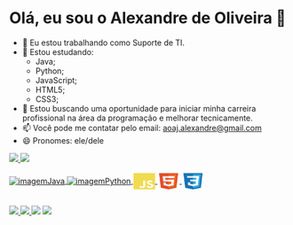 # Olá, eu sou o Alexandre de Oliveira 👋

- 🔭 Eu estou trabalhando como Suporte de TI.
- 🌱 Estou estudando:
    <ul>
      <li>Java;</li>
      <li>Python;</li>
      <li>JavaScript;</li>
      <li>HTML5;</li>
      <li>CSS3;</li>
    </ul>
- 👯 Estou buscando uma oportunidade para iniciar minha carreira profissional na área da programação e melhorar tecnicamente.
- 📫 Você pode me contatar pelo email: aoaj.alexandre@gmail.com
- 😄 Pronomes: ele/dele

<div>
  <a href="https://github.com/AleAOAJ">
  <img height="180em" src="https://github-readme-stats.vercel.app/api?username=AleAOAJ&show_icons=true&theme=dracula&include_all_commits=true&count_private=true"/>
  <img height="180em" src="https://github-readme-stats.vercel.app/api/top-langs/?username=AleAOAJ&layout=compact&langs_count=7&theme=dracula"/>
</div>
  
<div style="display: inline_block"><br>
  <img align="center" alt="imagemJava" height="30" width="40" src="https://cdn.jsdelivr.net/gh/devicons/devicon/icons/java/java-original-wordmark.svg">
  <img align="center" alt="imagemPython" height="30" width="40" src="https://cdn.jsdelivr.net/gh/devicons/devicon/icons/python/python-original.svg">
  <img align="center" alt="imagemJavaScript" height="30" width="40" src="https://raw.githubusercontent.com/devicons/devicon/master/icons/javascript/javascript-plain.svg">
  <img align="center" alt="imagemHTML5" height="30" width="40" src="https://raw.githubusercontent.com/devicons/devicon/master/icons/html5/html5-original.svg">
  <img align="center" alt="imagemCSS3" height="30" width="40" src="https://raw.githubusercontent.com/devicons/devicon/master/icons/css3/css3-original.svg">
</div>

 ## 

<div>
  <a href="https://www.facebook.com/AlexandreAOAJ" target="_blank"><img src="https://img.shields.io/badge/Facebook-1877F2?style=for-the-badge&logo=facebook&logoColor=white"</a>
  <a href="https://www.linkedin.com/in/alexandre-aoaj" target="_blank"><img src="https://img.shields.io/badge/-LinkedIn-%230077B5?style=for-the-badge&logo=linkedin&logoColor=white" target="_blank"</a>
  <a href="https://instagram.com/alexandre_aoaj" target="_blank"><img src="https://img.shields.io/badge/-Instagram-%23E4405F?style=for-the-badge&logo=instagram&logoColor=white" target="_blank"></a>
  <a href = "mailto:aoaj.alexandre@gmail.com"><img src="https://img.shields.io/badge/-Gmail-%23333?style=for-the-badge&logo=gmail&logoColor=white" target="_blank"></a>
</div>
